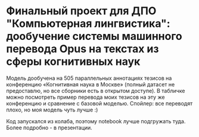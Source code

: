 # Финальный проект для ДПО "Компьютерная лингвистика": дообучение системы машинного перевода Opus на текстах из сферы когнитивных наук

Модель дообучена на 505 параллельных аннотациях тезисов на конференцию «Когнитивная наука в Москве» (полный датасет не предоставлю, но все сборники есть в открытом доступе). В табличке можно посмотреть пример перевода моих тезисов на эту же конференцию и сравнение с базовой моделью. 
Спойлер: все переводят плохо, но моя модель чуть лучше :)

Код запускался из колаба, поэтому notebook лучше подгружать туда. Более подробно - в презентации.
